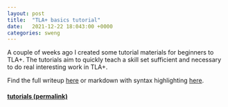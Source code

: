 ```yaml
---
layout: post
title:  "TLA+ basics tutorial"
date:   2021-12-22 18:043:00 +0000
categories: sweng
---
```


A couple of weeks ago I created some tutorial materials for beginners to TLA+. The tutorials aim to quickly teach a skill set sufficient and necessary to do real interesting work in TLA+.

Find the full writeup [here](https://mbt.informal.systems/docs/tla_basics_tutorials/tutorial.html) or markdown with syntax highlighting [here](https://github.com/informalsystems/modelator/tree/main/jekyll/docs/tla_basics_tutorials).

#### [tutorials (permalink)](https://web.archive.org/web/20211222144057/https://mbt.informal.systems/docs/tla_basics_tutorials/tutorial.html)
